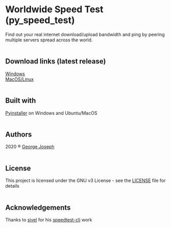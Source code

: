 # Worldwide Speed Test (py_speed_test)
Find out your real internet download/upload bandwidth and ping by peering multiple servers spread across the world.
<br><br>
## Download links (latest release)
[Windows](https://raw.githubusercontent.com/cibic89/py_speed_test/master/src/dist/WST.exe)<br>
[MacOS/Linux](https://raw.githubusercontent.com/cibic89/py_speed_test/master/src/dist/WST)
<br><br>
## Built with
[Pyinstaller](https://pypi.org/project/PyInstaller/) on Windows and Ubuntu/MacOS
<br><br>
## Authors
2020 ® [George Joseph](https://www.linkedin.com/in/gjoseph1/)
<br><br>
## License
This project is licensed under the GNU v3 License - see the [LICENSE](https://github.com/cibic89/py_speed_test/blob/master/LICENSE) file for details
<br><br>
## Acknowledgements
Thanks to [sivel](https://github.com/sivel) for his [speedtest-cli](https://github.com/sivel/speedtest-cli/blob/master/speedtest.py) work
